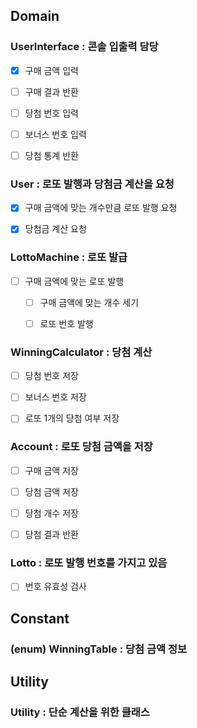 ## Domain
### UserInterface : 콘솔 입출력 담당
- [x] 구매 금액 입력
- [ ] 구매 결과 반환
- [ ] 당첨 번호 입력
- [ ] 보너스 번호 입력
- [ ] 당첨 통계 반환


### User : 로또 발행과 당첨금 계산을 요청
- [x] 구매 금액에 맞는 개수만큼 로또 발행 요청
- [x] 당첨금 계산 요청


### LottoMachine : 로또 발급
- [ ] 구매 금액에 맞는 로또 발행
  - [ ] 구매 금액에 맞는 개수 세기
  - [ ] 로또 번호 발행


### WinningCalculator : 당첨 계산
- [ ] 당첨 번호 저장
- [ ] 보너스 번호 저장
- [ ] 로또 1개의 당첨 여부 저장


### Account : 로또 당첨 금액을 저장
- [ ] 구매 금액 저장
- [ ] 당첨 금액 저장
- [ ] 당첨 개수 저장
- [ ] 당첨 결과 반환


### Lotto : 로또 발행 번호를 가지고 있음
- [ ] 번호 유효성 검사


## Constant
### (enum) WinningTable : 당첨 금액 정보

## Utility
### Utility : 단순 계산을 위한 클래스